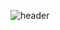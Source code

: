 ![header](https://capsule-render.vercel.app/api?type=wave&color=auto&height=300&section=header&text=Suhyun&fontSize=90)
